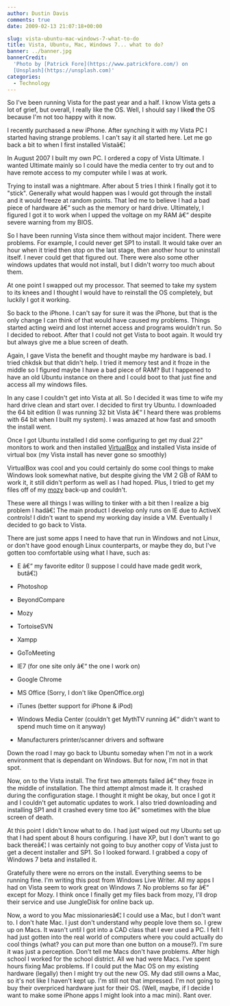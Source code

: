 ```yaml
---
author: Dustin Davis
comments: true
date: 2009-02-13 21:07:18+00:00

slug: vista-ubuntu-mac-windows-7-what-to-do
title: Vista, Ubuntu, Mac, Windows 7... what to do?
banner: ../banner.jpg
bannerCredit:
  'Photo by [Patrick Fore](https://www.patrickfore.com/) on
  [Unsplash](https://unsplash.com)'
categories:
  - Technology
---
```


So I've been running Vista for the past year and a half. I know Vista gets a lot
of grief, but overall, I really like the OS. Well, I should say I like**d** the
OS because I'm not too happy with it now.

I recently purchased a new iPhone. After synching it with my Vista PC I started
having strange problems. I can't say it all started here. Let me go back a bit
to when I first installed Vistaâ€¦

In August 2007 I built my own PC. I ordered a copy of Vista Ultimate. I wanted
Ultimate mainly so I could have the media center to try out and to have remote
access to my computer while I was at work.

Trying to install was a nightmare. After about 5 tries I think I finally got it
to "stick". Generally what would happen was I would got through the install and
it would freeze at random points. That led me to believe I had a bad piece of
hardware â€“ such as the memory or hard drive. Ultimately, I figured I got it to
work when I upped the voltage on my RAM â€“ despite severe warning from my BIOS.

So I have been running Vista since them without major incident. There were
problems. For example, I could never get SP1 to install. It would take over an
hour when it tried then stop on the last stage, then another hour to uninstall
itself. I never could get that figured out. There were also some other windows
updates that would not install, but I didn't worry too much about them.

At one point I swapped out my processor. That seemed to take my system to its
knees and I thought I would have to reinstall the OS completely, but luckily I
got it working.

So back to the iPhone. I can't say for sure it was the iPhone, but that is the
only change I can think of that would have caused my problems. Things started
acting weird and lost internet access and programs wouldn't run. So I decided to
reboot. After that I could not get Vista to boot again. It would try but always
give me a blue screen of death.

Again, I gave Vista the benefit and thought maybe my hardware is bad. I tried
chkdsk but that didn't help. I tried it memory test and it froze in the middle
so I figured maybe I have a bad piece of RAM? But I happened to have an old
Ubuntu instance on there and I could boot to that just fine and access all my
windows files.

In any case I couldn't get into Vista at all. So I decided it was time to wife
my hard drive clean and start over. I decided to first try Ubuntu. I downloaded
the 64 bit edition (I was running 32 bit Vista â€“ I heard there was problems
with 64 bit when I built my system). I was amazed at how fast and smooth the
install went.

Once I got Ubuntu installed I did some configuring to get my dual 22" monitors
to work and then installed [VirtualBox](http://www.virtualbox.org/) and
installed Vista inside of virtual box (my Vista install has never gone so
smoothly)

VirtualBox was cool and you could certainly do some cool things to make Windows
look somewhat native, but despite giving the VM 2 GB of RAM to work it, it still
didn't perform as well as I had hoped. Plus, I tried to get my files off of my
[mozy](http://mozy.com/) back-up and couldn't.

These were all things I was willing to tinker with a bit then I realize a big
problem I hadâ€¦ The main product I develop only runs on IE due to ActiveX
controls! I didn't want to spend my working day inside a VM. Eventually I
decided to go back to Vista.

There are just some apps I need to have that run in Windows and not Linux, or
don't have good enough Linux counterparts, or maybe they do, but I've gotten too
comfortable using what I have, such as:

- E â€“ my favorite editor (I suppose I could have made gedit work, butâ€¦)

- Photoshop

- BeyondCompare

- Mozy

- TortoiseSVN

- Xampp

- GoToMeeting

- IE7 (for one site only â€“ the one I work on)

- Google Chrome

- MS Office (Sorry, I don't like OpenOffice.org)

- iTunes (better support for iPhone & iPod)

- Windows Media Center (couldn't get MythTV running â€“ didn't want to spend
  much time on it anyway)

- Manufacturers printer/scanner drivers and software

Down the road I may go back to Ubuntu someday when I'm not in a work environment
that is dependant on Windows. But for now, I'm not in that spot.

Now, on to the Vista install. The first two attempts failed â€“ they froze in
the middle of installation. The third attempt almost made it. It crashed during
the configuration stage. I thought it might be okay, but once I got it and I
couldn't get automatic updates to work. I also tried downloading and installing
SP1 and it crashed every time too â€“ sometimes with the blue screen of death.

At this point I didn't know what to do. I had just wiped out my Ubuntu set up
that I had spent about 8 hours configuring. I have XP, but I don't want to go
back thereâ€¦ I was certainly not going to buy another copy of Vista just to get
a decent installer and SP1. So I looked forward. I grabbed a copy of Windows 7
beta and installed it.

Gratefully there were no errors on the install. Everything seems to be running
fine. I'm writing this post from Windows Live Writer. All my apps I had on Vista
seem to work great on Windows 7. No problems so far â€“ except for Mozy. I think
once I finally get my files back from mozy, I'll drop their service and use
JungleDisk for online back up.

Now, a word to you Mac missionariesâ€¦ I could use a Mac, but I don't want to. I
don't hate Mac. I just don't understand why people love them so. I grew up on
Macs. It wasn't until I got into a CAD class that I ever used a PC. I felt I had
just gotten into the real world of computers where you could actually do cool
things (what? you can put more than one button on a mouse?). I'm sure it was
just a perception. Don't tell me Macs don't have problems. After high school I
worked for the school district. All we had were Macs. I've spent hours fixing
Mac problems. If I could put the Mac OS on my existing hardware (legally) then I
might try out the new OS. My dad still owns a Mac, so it's not like I haven't
kept up. I'm still not that impressed. I'm not going to buy their overpriced
hardware just for their OS. (Well, maybe, if I decide I want to make some iPhone
apps I might look into a mac mini). Rant over.
